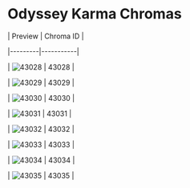# Odyssey Karma Chromas


| Preview | Chroma ID |

|---------|-----------|

| ![43028](https://raw.communitydragon.org/latest/plugins/rcp-be-lol-game-data/global/default/v1/champion-chroma-images/43/43028.png) | 43028 |

| ![43029](https://raw.communitydragon.org/latest/plugins/rcp-be-lol-game-data/global/default/v1/champion-chroma-images/43/43029.png) | 43029 |

| ![43030](https://raw.communitydragon.org/latest/plugins/rcp-be-lol-game-data/global/default/v1/champion-chroma-images/43/43030.png) | 43030 |

| ![43031](https://raw.communitydragon.org/latest/plugins/rcp-be-lol-game-data/global/default/v1/champion-chroma-images/43/43031.png) | 43031 |

| ![43032](https://raw.communitydragon.org/latest/plugins/rcp-be-lol-game-data/global/default/v1/champion-chroma-images/43/43032.png) | 43032 |

| ![43033](https://raw.communitydragon.org/latest/plugins/rcp-be-lol-game-data/global/default/v1/champion-chroma-images/43/43033.png) | 43033 |

| ![43034](https://raw.communitydragon.org/latest/plugins/rcp-be-lol-game-data/global/default/v1/champion-chroma-images/43/43034.png) | 43034 |

| ![43035](https://raw.communitydragon.org/latest/plugins/rcp-be-lol-game-data/global/default/v1/champion-chroma-images/43/43035.png) | 43035 |